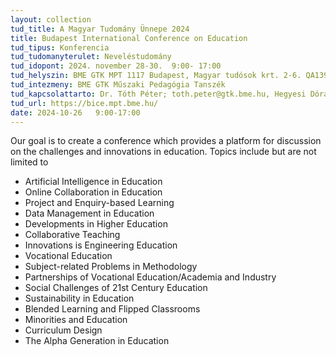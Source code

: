 ```yaml
---
layout: collection
tud_title: A Magyar Tudomány Ünnepe 2024
title: Budapest International Conference on Education
tud_tipus: Konferencia
tud_tudomanyterulet: Neveléstudomány
tud_idopont: 2024. november 28-30.  9:00- 17:00
tud_helyszin: BME GTK MPT 1117 Budapest, Magyar tudósok krt. 2-6. QA139; QA124; QA121
tud_intezmeny: BME GTK Műszaki Pedagógia Tanszék
tud_kapcsolattarto: Dr. Tóth Péter; toth.peter@gtk.bme.hu, Hegyesi Dóra, mpt.conference@gtk.bme.hu
tud_url: https://bice.mpt.bme.hu/
date: 2024-10-26   9:00-17:00
---
```

Our goal is to create a conference which provides a platform for discussion on the challenges and innovations in education.
Topics include but are not limited to
- Artificial Intelligence in Education
- Online Collaboration in Education
- Project and Enquiry-based Learning
- Data Management in Education
- Developments in Higher Education
- Collaborative Teaching
- Innovations is Engineering Education
- Vocational Education
- Subject-related Problems in Methodology
- Partnerships of Vocational Education/Academia and Industry
- Social Challenges of 21st Century Education
- Sustainability in Education
- Blended Learning and Flipped Classrooms
- Minorities and Education
- Curriculum Design
- The Alpha Generation in Education
